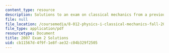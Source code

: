 ```yaml
---
content_type: resource
description: Solutions to an exam on classical mechanics from a previous semester.
file: null
file_location: /coursemedia/8-012-physics-i-classical-mechanics-fall-2008/cb11567d4f9f1e8fae32c04b329f2505_2007_quiz2_sol.pdf
file_type: application/pdf
resourcetype: Document
title: 2007 Exam 2 Solutions
uid: cb11567d-4f9f-1e8f-ae32-c04b329f2505
---
```

